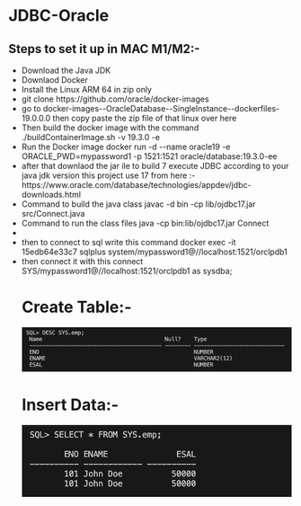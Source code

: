 # JDBC-Oracle


## Steps to set it up in MAC M1/M2:-

<ul>
<li> Download the Java JDK</li>
<li>Downlaod Docker</li>
<li>Install the Linux ARM 64 in zip only </li>
<li> git clone https://github.com/oracle/docker-images</li>
<li> go to docker-images--OracleDatabase--SingleInstance--dockerfiles-19.0.0.0 then copy paste the zip file of that linux over here  
</li>
<li>Then build the docker image with the command ./buildContainerImage.sh -v 19.3.0 -e</li>
<li> Run the Docker image docker run -d --name oracle19 -e ORACLE_PWD=mypassword1 -p 1521:1521 oracle/database:19.3.0-ee</li>
<li> after that downlaod the jar ile to build 7 execute JDBC according to your java jdk version this project use 17 from here :- https://www.oracle.com/database/technologies/appdev/jdbc-downloads.html </li>
<li>Command to build the java class javac -d bin -cp lib/ojdbc17.jar src/Connect.java </li>
<li>Command to run the class  files java -cp bin:lib/ojdbc17.jar Connect<li>
<li>then to connect to sql write this command docker exec -it 15edb64e33c7 sqlplus system/mypassword1@//localhost:1521/orclpdb1</li>
<li>then connect it with this connect SYS/mypassword1@//localhost:1521/orclpdb1 as sysdba;</li>



# Create Table:-

<img src="./img/create-table.png">

# Insert Data:-

<img src="./img/Enterd-data.png">